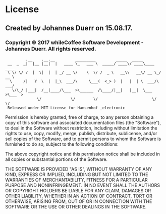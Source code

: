   # License
  
  ## Created by Johannes Duerr on 15.08.17.
  ### Copyright © 2017 whileCoffee Software Development - Johannes Duerr. All rights reserved.


             .__    .__.__         _________         _____  _____
     __  _  _|  |__ |__|  |   ____ \_   ___ \  _____/ ____\/ ____\____   ____
     \ \/ \/ /  |  \|  |  | _/ __ \/    \  \/ /  _ \   __\\   __\/ __ \_/ __ \
      \     /|   Y  \  |  |_\  ___/\     \___(  <_> )  |   |  | \  ___/\  ___/
       \/\_/ |___|  /__|____/\___  >\______  /\____/|__|   |__|  \___  >\___  >
                  \/             \/        \/                        \/     \/
     Released under MIT License for Hansenhof _electronic


Permission is hereby granted, free of charge, to any person obtaining a copy of this software and associated documentation files (the "Software"), to deal in the Software without restriction, including without limitation the rights to use, copy, modify, merge, publish, distribute, sublicense, and/or sell copies of the Software, and to permit persons to whom the Software is furnished to do so, subject to the following conditions:

The above copyright notice and this permission notice shall be included in all copies or substantial portions of the Software.

THE SOFTWARE IS PROVIDED "AS IS", WITHOUT WARRANTY OF ANY KIND, EXPRESS OR IMPLIED, INCLUDING BUT NOT LIMITED TO THE WARRANTIES OF MERCHANTABILITY, FITNESS FOR A PARTICULAR PURPOSE AND NONINFRINGEMENT. IN NO EVENT SHALL THE AUTHORS OR COPYRIGHT HOLDERS BE LIABLE FOR ANY CLAIM, DAMAGES OR OTHER LIABILITY, WHETHER IN AN ACTION OF CONTRACT, TORT OR OTHERWISE, ARISING FROM, OUT OF OR IN CONNECTION WITH THE SOFTWARE OR THE USE OR OTHER DEALINGS IN THE SOFTWARE.


